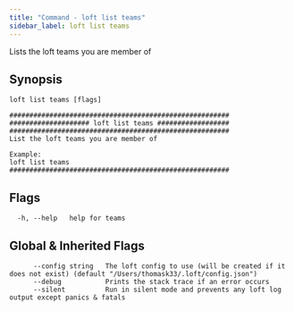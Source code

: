 ```yaml
---
title: "Command - loft list teams"
sidebar_label: loft list teams
---
```



Lists the loft teams you are member of

## Synopsis


```
loft list teams [flags]
```

```
#######################################################
#################### loft list teams ##################
#######################################################
List the loft teams you are member of

Example:
loft list teams
#######################################################
```


## Flags

```
  -h, --help   help for teams
```


## Global & Inherited Flags

```
      --config string   The loft config to use (will be created if it does not exist) (default "/Users/thomask33/.loft/config.json")
      --debug           Prints the stack trace if an error occurs
      --silent          Run in silent mode and prevents any loft log output except panics & fatals
```

